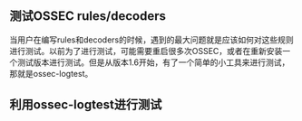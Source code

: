 ## 测试OSSEC rules/decoders
当用户在编写rules和decoders的时候，遇到的最大问题就是应该如何对这些规则进行测试。以前为了进行测试，可能需要重启很多次OSSEC，或者在重新安装一个测试版本进行测试。但是从版本1.6开始，有了一个简单的小工具来进行测试，那就是ossec-logtest。
## 利用ossec-logtest进行测试

